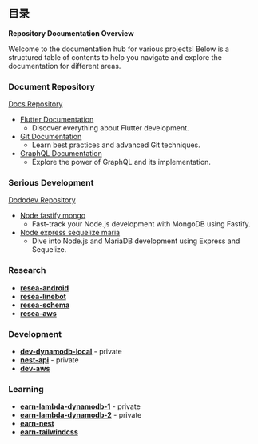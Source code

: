<!-- 
CONCEPT 
![matt-kohr-matt-kohr-arcticbase-layout](https://user-images.githubusercontent.com/73060136/153707971-66535b74-dc7a-4157-8b36-15573edf5a7d.jpeg)
-->

## 目录 

**Repository Documentation Overview**

Welcome to the documentation hub for various projects! Below is a structured table of contents to help you navigate and explore the documentation for different areas.

### Document Repository
[Docs Repository](https://github.com/989Q/docs)
- [Flutter Documentation](https://github.com/989Q/docs/flutter)
  - Discover everything about Flutter development.
- [Git Documentation](https://github.com/989Q/docs/git)
  - Learn best practices and advanced Git techniques.
- [GraphQL Documentation](https://github.com/989Q/graphql)
  - Explore the power of GraphQL and its implementation.

### Serious Development
[Dododev Repository](https://github.com/989Q/dododev)
- [Node fastify mongo](https://github.com/989Q/dododev/fastify-mongo)
  - Fast-track your Node.js development with MongoDB using Fastify.
- [Node express sequelize maria](https://github.com/989Q/dododev/sequelize-maria)
  - Dive into Node.js and MariaDB development using Express and Sequelize.

### Research
- [**resea-android**](https://github.com/989Q/resea-android)
- [**resea-linebot**](https://github.com/989Q/resea-linebot)
- [**resea-schema**](https://github.com/989Q/resea-schema)
- [**resea-aws**](https://github.com/989Q/resea-aws)

### Development
- [**dev-dynamodb-local**](https://github.com/989Q/dev-dynamodb-local) - private
- [**nest-api**](https://github.com/989Q/nest-api) - private
- [**dev-aws**](https://github.com/989Q/dev-aws) 

### Learning
- [**earn-lambda-dynamodb-1**](https://github.com/989Q/earn-lambd-dynamodb-1) - private    
- [**earn-lambda-dynamodb-2**](https://github.com/989Q/earn-lambda-dynamodb-2) - private
- [**earn-nest**](https://github.com/989Q/earn_nest)                                               
- [**earn-tailwindcss**](https://github.com/989Q/earn-tailwindcss)

